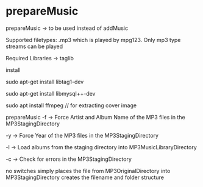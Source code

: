 # prepareMusic
prepareMusic -> to be used instead of addMusic

Supported filetypes:
.mp3 which is played by mpg123.  Only mp3 type streams can be played

Required Libraries -> taglib

install

sudo apt-get install libtag1-dev

sudo apt-get install libmysql++-dev

sudo apt install ffmpeg // for extracting cover image


prepareMusic
 -f -> Force Artist and Album Name of the MP3 files in the MP3StagingDirectory
 
 -y -> Force Year of the MP3 files in the MP3StagingDirectory
 
 -l -> Load albums from the staging directory into MP3MusicLibraryDirectory
 
 -c -> Check for errors in the MP3StagingDirectory
 
 no switches simply places the file from MP3OriginalDirectory into MP3StagingDirectory creates the filename and folder structure
 
	
